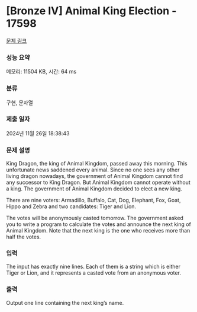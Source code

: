 # [Bronze IV] Animal King Election - 17598 

[문제 링크](https://www.acmicpc.net/problem/17598) 

### 성능 요약

메모리: 11504 KB, 시간: 64 ms

### 분류

구현, 문자열

### 제출 일자

2024년 11월 26일 18:38:43

### 문제 설명

<p>King Dragon, the king of Animal Kingdom, passed away this morning. This unfortunate news saddened every animal. Since no one sees any other living dragon nowadays, the government of Animal Kingdom cannot find any successor to King Dragon. But Animal Kingdom cannot operate without a king. The government of Animal Kingdom decided to elect a new king.</p>

<p>There are nine voters: Armadillo, Buffalo, Cat, Dog, Elephant, Fox, Goat, Hippo and Zebra and two candidates: Tiger and Lion.</p>

<p>The votes will be anonymously casted tomorrow. The government asked you to write a program to calculate the votes and announce the next king of Animal Kingdom. Note that the next king is the one who receives more than half the votes.</p>

### 입력 

 <p>The input has exactly nine lines. Each of them is a string which is either Tiger or Lion, and it represents a casted vote from an anonymous voter.</p>

### 출력 

 <p>Output one line containing the next king’s name.</p>

